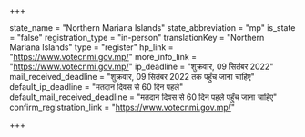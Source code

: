 +++

state_name = "Northern Mariana Islands"
state_abbreviation = "mp"
is_state = "false"
registration_type = "in-person"
translationKey = "Northern Mariana Islands"
type = "register"
hp_link = "https://www.votecnmi.gov.mp/"
more_info_link = "https://www.votecnmi.gov.mp/"
ip_deadline = "शुक्रवार, 09 सितंबर 2022"
mail_received_deadline = "शुक्रवार, 09 सितंबर 2022 तक पहुँच जाना चाहिए"
default_ip_deadline = "मतदान दिवस से 60 दिन पहले"
default_mail_received_deadline = "मतदान दिवस से 60 दिन पहले पहुँच जाना चाहिए"
confirm_registration_link = "https://www.votecnmi.gov.mp/"

+++